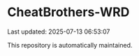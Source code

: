 # CheatBrothers-WRD

Last updated: 2025-07-13 06:53:07

This repository is automatically maintained.
